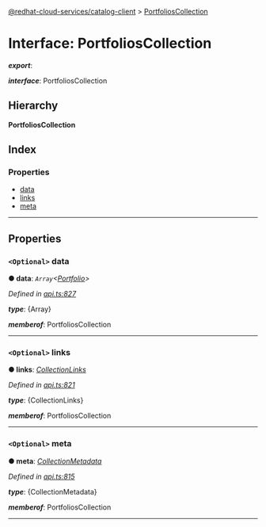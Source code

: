 [@redhat-cloud-services/catalog-client](../README.md) > [PortfoliosCollection](../interfaces/portfolioscollection.md)

# Interface: PortfoliosCollection

*__export__*: 

*__interface__*: PortfoliosCollection

## Hierarchy

**PortfoliosCollection**

## Index

### Properties

* [data](portfolioscollection.md#data)
* [links](portfolioscollection.md#links)
* [meta](portfolioscollection.md#meta)

---

## Properties

<a id="data"></a>

### `<Optional>` data

**● data**: *`Array`<[Portfolio](portfolio.md)>*

*Defined in [api.ts:827](https://github.com/RedHatInsights/javascript-clients/blob/master/packages/catalog/api.ts#L827)*

*__type__*: {Array}

*__memberof__*: PortfoliosCollection

___
<a id="links"></a>

### `<Optional>` links

**● links**: *[CollectionLinks](collectionlinks.md)*

*Defined in [api.ts:821](https://github.com/RedHatInsights/javascript-clients/blob/master/packages/catalog/api.ts#L821)*

*__type__*: {CollectionLinks}

*__memberof__*: PortfoliosCollection

___
<a id="meta"></a>

### `<Optional>` meta

**● meta**: *[CollectionMetadata](collectionmetadata.md)*

*Defined in [api.ts:815](https://github.com/RedHatInsights/javascript-clients/blob/master/packages/catalog/api.ts#L815)*

*__type__*: {CollectionMetadata}

*__memberof__*: PortfoliosCollection

___

